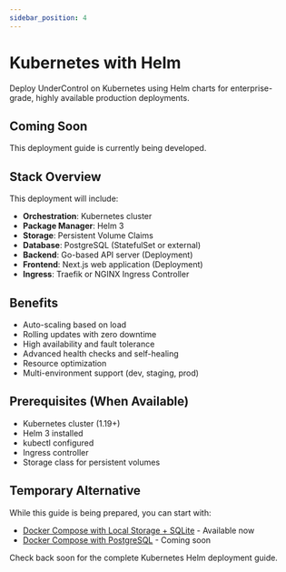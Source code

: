 ```yaml
---
sidebar_position: 4
---
```


# Kubernetes with Helm

Deploy UnderControl on Kubernetes using Helm charts for enterprise-grade, highly available production deployments.

## Coming Soon

This deployment guide is currently being developed.

## Stack Overview

This deployment will include:

- **Orchestration**: Kubernetes cluster
- **Package Manager**: Helm 3
- **Storage**: Persistent Volume Claims
- **Database**: PostgreSQL (StatefulSet or external)
- **Backend**: Go-based API server (Deployment)
- **Frontend**: Next.js web application (Deployment)
- **Ingress**: Traefik or NGINX Ingress Controller

## Benefits

- Auto-scaling based on load
- Rolling updates with zero downtime
- High availability and fault tolerance
- Advanced health checks and self-healing
- Resource optimization
- Multi-environment support (dev, staging, prod)

## Prerequisites (When Available)

- Kubernetes cluster (1.19+)
- Helm 3 installed
- kubectl configured
- Ingress controller
- Storage class for persistent volumes

## Temporary Alternative

While this guide is being prepared, you can start with:

- [Docker Compose with Local Storage + SQLite](/docs/deployment/docker-compose-local) - Available now
- [Docker Compose with PostgreSQL](/docs/deployment/docker-compose-postgres) - Coming soon

Check back soon for the complete Kubernetes Helm deployment guide.
